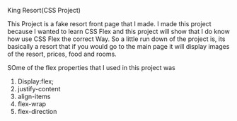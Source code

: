 King Resort(CSS Project)

This Project is a fake resort front page that I made. I made this project because I wanted to learn CSS Flex and this project will show that I do know how 
use CSS Flex the correct Way. So a little run down of the project is, its basically a resort that if you would go to the main page it will display images of the resort, prices, food and rooms.

SOme of the flex properties that I used in this project was

1. Display:flex;
2. justify-content
3. align-items
4. flex-wrap
5. flex-direction




